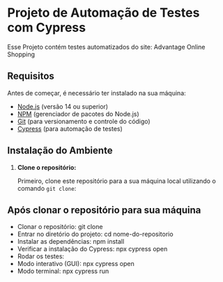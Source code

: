 # Projeto de Automação de Testes com Cypress

Esse Projeto contém testes automatizados do site: Advantage Online Shopping 

## Requisitos
Antes de começar, é necessário ter instalado na sua máquina:

- [Node.js](https://nodejs.org/) (versão 14 ou superior)
- [NPM](https://www.npmjs.com/) (gerenciador de pacotes do Node.js)
- [Git](https://git-scm.com/) (para versionamento e controle do código)
- [Cypress](https://www.cypress.io/) (para automação de testes)

## Instalação do Ambiente

1. **Clone o repositório:**

   Primeiro, clone este repositório para a sua máquina local utilizando o comando `git clone`:

## Após clonar o repositório para sua máquina 

- Clonar o repositório: git clone <URL-do-repositorio>
- Entrar no diretório do projeto: cd nome-do-repositorio
- Instalar as dependências: npm install
- Verificar a instalação do Cypress: npx cypress open
- Rodar os testes:
- Modo interativo (GUI): npx cypress open
- Modo terminal: npx cypress run
